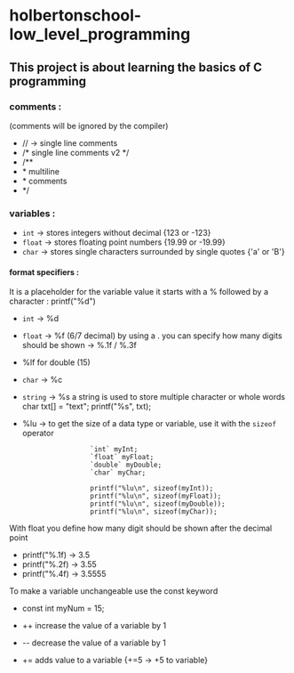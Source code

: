# holbertonschool-low_level_programming

## This project is about learning the basics of C programming

### comments :
(comments will be ignored by the compiler)

- // -> single line comments
- /* single line comments v2 */
- /**
- \* multiline                           
- \* comments
- */  

### variables :
- `int` -> stores integers without decimal {123 or -123}
- `float` -> stores floating point numbers {19.99 or -19.99}
- `char` -> stores single characters surrounded by single quotes {'a' or 'B'}

#### format specifiers : 
It is a placeholder for the variable value it starts with a % followed by a character : printf("%d")

- `int` -> %d 	
- `float` -> %f (6/7 decimal) by using a . you can specify how many digits should be shown -> %.1f / %.3f 
- %lf for double (15) 	
- `char` -> %c
- `string` -> %s a string is used to store multiple character or whole words   
	char txt[] = "text";
	printf("%s", txt);
 - %lu -> to get the size of a data type or variable, use it with the `sizeof` operator    
			 
						`int` myInt;
						`float` myFloat;
						`double` myDouble;
						`char` myChar;

						printf("%lu\n", sizeof(myInt));
						printf("%lu\n", sizeof(myFloat));
						printf("%lu\n", sizeof(myDouble));
						printf("%lu\n", sizeof(myChar));


With float you define how many digit should be shown after the decimal point 
- printf("%.1f) -> 3.5
- printf("%.2f) -> 3.55
- printf("%.4f) -> 3.5555

To make a variable unchangeable use the const keyword
- const int myNum = 15;

- ++ increase the value of a variable by 1
- -- decrease the value of a variable by 1
- += adds value to a variable {+=5 -> +5 to variable}
 
